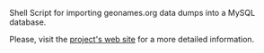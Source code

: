 Shell Script for importing geonames.org data dumps into a MySQL database.

Please, visit the <a href="http://codigofuerte.github.com/GeoNames-MySQL-DataImport" target="_blank">project's web site</a> for a more detailed information.

